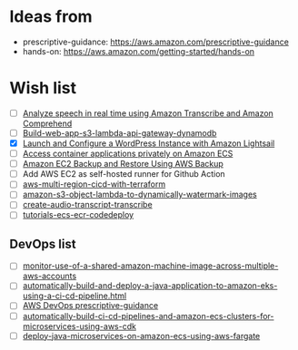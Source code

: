 # Ideas from
- prescriptive-guidance: https://aws.amazon.com/prescriptive-guidance
- hands-on: https://aws.amazon.com/getting-started/hands-on

# Wish list
- [ ] [Analyze speech in real time using Amazon Transcribe and Amazon Comprehend](https://docs.aws.amazon.com/prescriptive-guidance/latest/patterns/analyze-speech-in-real-time-using-amazon-transcribe-and-amazon-comprehend.html)
- [ ] [Build-web-app-s3-lambda-api-gateway-dynamodb](https://aws.amazon.com/getting-started/hands-on/build-web-app-s3-lambda-api-gateway-dynamodb/?ref=gsrchandson)
- [x] [Launch and Configure a WordPress Instance with Amazon Lightsail](https://aws.amazon.com/getting-started/hands-on/launch-a-wordpress-website/)
- [ ] [Access container applications privately on Amazon ECS](https://docs.aws.amazon.com/prescriptive-guidance/latest/patterns/access-container-applications-privately-on-amazon-ecs-by-using-aws-fargate-aws-privatelink-and-a-network-load-balancer.html)
- [ ] [Amazon EC2 Backup and Restore Using AWS Backup](https://aws.amazon.com/getting-started/hands-on/amazon-ec2-backup-and-restore-using-aws-backup/?ref=gsrchandson&id=itprohandson)
- [ ] Add AWS EC2 as self-hosted runner for Github Action
- [ ] [aws-multi-region-cicd-with-terraform](https://github.com/aws-samples/aws-multi-region-cicd-with-terraform)
- [ ] [amazon-s3-object-lambda-to-dynamically-watermark-images](https://aws.amazon.com/getting-started/hands-on/amazon-s3-object-lambda-to-dynamically-watermark-images/)
- [ ] [create-audio-transcript-transcribe](https://aws.amazon.com/getting-started/hands-on/create-audio-transcript-transcribe)
- [ ] [tutorials-ecs-ecr-codedeploy](https://docs.aws.amazon.com/codepipeline/latest/userguide/tutorials-ecs-ecr-codedeploy.html)
## DevOps list
- [ ] [monitor-use-of-a-shared-amazon-machine-image-across-multiple-aws-accounts](https://docs.aws.amazon.com/prescriptive-guidance/latest/patterns/monitor-use-of-a-shared-amazon-machine-image-across-multiple-aws-accounts.html)
- [ ] [automatically-build-and-deploy-a-java-application-to-amazon-eks-using-a-ci-cd-pipeline.html](https://docs.aws.amazon.com/prescriptive-guidance/latest/patterns/automatically-build-and-deploy-a-java-application-to-amazon-eks-using-a-ci-cd-pipeline.html?did=pg_card&trk=pg_card)
- [ ] [AWS DevOps prescriptive-guidance](https://aws.amazon.com/prescriptive-guidance/?apg-all-cards.sort-by=item.additionalFields.sortDate&apg-all-cards.sort-order=desc&awsf.apg-new-filter=*all&awsf.apg-content-type-filter=*all&awsf.apg-code-filter=*all&awsf.apg-category-filter=categories%23devops&awsf.apg-rtype-filter=*all&awsf.apg-isv-filter=*all&awsf.apg-product-filter=*all&awsf.apg-env-filter=*all&awsm.page-apg-all-cards=5)
- [ ] [automatically-build-ci-cd-pipelines-and-amazon-ecs-clusters-for-microservices-using-aws-cdk](https://docs.aws.amazon.com/prescriptive-guidance/latest/patterns/automatically-build-ci-cd-pipelines-and-amazon-ecs-clusters-for-microservices-using-aws-cdk.html?did=pg_card&trk=pg_card)
- [ ] [deploy-java-microservices-on-amazon-ecs-using-aws-fargate](https://docs.aws.amazon.com/prescriptive-guidance/latest/patterns/deploy-java-microservices-on-amazon-ecs-using-aws-fargate.html)
